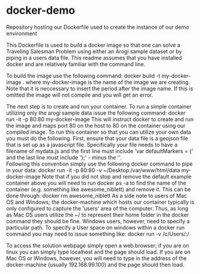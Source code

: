 # docker-demo
Repository hosting our Dockerfile used to create the instance of our demo environment

This Dockerfile is used to build a docker image so that one can solve a Traveling Salesman Problem using either an Arogi sample dataset
or by piping in a users data file.  This readme assumes that you have installed docker and are relatively familiar with the command line.

To build the image use the following command:
  docker build -t my-docker-image .
where my-docker-image is the name of the image we are creating.  Note that it is neccessary to insert the period after the image name.  If 
this is omitted the image will not compile and you will get an error.

The next step is to create and run your container.  To run a simple container utilizing only the arogi sample data issue the following
command:
  docker run -it -p 80:80 my-docker-image
This will instruct docker to create and run the image and maps port 80 on the host to 80 on the container using our compiled image. To run
 this container so that you can utilize your own data you must do the following.  First, ensure that your data file is a geojson file that
 is set up as a javascript file. Specifically your file needs to have a filename of mydata.js and the first line must include 
  'var defaultMarkers = {' and the last line must include '};' - minus the ''.  
Following this convention simply use the following docker command to pipe in your data:
  docker run -it -p 80:80 -v ~/Desktop:/var/www/html/data my-docker-image
Note that if you did not stop and remove the default example container above you will need to run docker ps -a to find the name of the
container (e.g. something like awesome_niblett) and remove it.  This can be done through: docker rm awesome_niblett
As a side note to users of Mac OS and Windows; the docker-machine which hosts our container typically is only configured to capture the
'users' area of the computer.  Thus, as long as Mac OS users utilize the ~/ to represent their home folder in the docker command they
should be fine.  Windows users, however, need to specify a particular path.  To specify a User space on windows within a docker run
command you may need to issue something like:
  docker run -v /c/Users/<path>:/<container path> 

To access the solution webpage simply open a web browser; if you are on linux you can simply type localhost and the page should load. If 
you are on Mac OS or Windows, however, you will need to type in the address of the docker-machine (usually 192.168.99.100) and the page
should then load.
